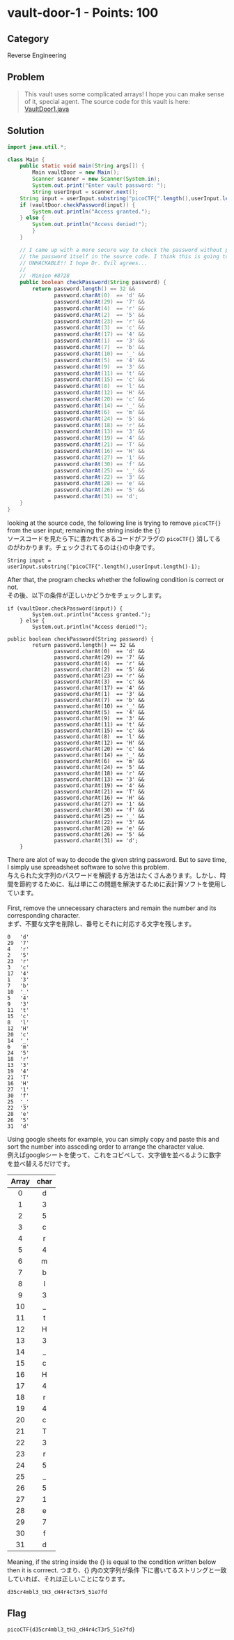 # vault-door-1 - Points: 100 
## Category
Reverse Engineering 
## Problem 
> This vault uses some complicated arrays! I hope you can make sense of it, special agent. The source code for this vault is here: [VaultDoor1.java](https://github.com/s4lm0n-m4k1/picoCTF2019_writeup/blob/master/Reverse%20Engineering/vault-door-1/VaultDoor1.java)
## Solution 
```java
import java.util.*;

class Main {
    public static void main(String args[]) {
        Main vaultDoor = new Main();
        Scanner scanner = new Scanner(System.in);
        System.out.print("Enter vault password: ");
        String userInput = scanner.next();
	String input = userInput.substring("picoCTF{".length(),userInput.length()-1);
	if (vaultDoor.checkPassword(input)) {
	    System.out.println("Access granted.");
	} else {
	    System.out.println("Access denied!");
        }
    }

    // I came up with a more secure way to check the password without putting
    // the password itself in the source code. I think this is going to be
    // UNHACKABLE!! I hope Dr. Evil agrees...
    //
    // -Minion #8728
    public boolean checkPassword(String password) {
        return password.length() == 32 &&
               password.charAt(0)  == 'd' &&
               password.charAt(29) == '7' &&
               password.charAt(4)  == 'r' &&
               password.charAt(2)  == '5' &&
               password.charAt(23) == 'r' &&
               password.charAt(3)  == 'c' &&
               password.charAt(17) == '4' &&
               password.charAt(1)  == '3' &&
               password.charAt(7)  == 'b' &&
               password.charAt(10) == '_' &&
               password.charAt(5)  == '4' &&
               password.charAt(9)  == '3' &&
               password.charAt(11) == 't' &&
               password.charAt(15) == 'c' &&
               password.charAt(8)  == 'l' &&
               password.charAt(12) == 'H' &&
               password.charAt(20) == 'c' &&
               password.charAt(14) == '_' &&
               password.charAt(6)  == 'm' &&
               password.charAt(24) == '5' &&
               password.charAt(18) == 'r' &&
               password.charAt(13) == '3' &&
               password.charAt(19) == '4' &&
               password.charAt(21) == 'T' &&
               password.charAt(16) == 'H' &&
               password.charAt(27) == '1' &&
               password.charAt(30) == 'f' &&
               password.charAt(25) == '_' &&
               password.charAt(22) == '3' &&
               password.charAt(28) == 'e' &&
               password.charAt(26) == '5' &&
               password.charAt(31) == 'd';
    }
}
```
looking at the source code, the following line is trying to remove `picoCTF{}` from the user input; remaining the string inside the `{}` \
ソースコードを見たら下に書かれてあるコードがフラグの `picoCTF{}` 消してるのがわかります。チェックされてるのは`{}`の中身です。
```
String input = userInput.substring("picoCTF{".length(),userInput.length()-1);
```
After that, the program checks whether the following condition is correct or not. \
その後、以下の条件が正しいかどうかをチェックします。
```
if (vaultDoor.checkPassword(input)) {
	    System.out.println("Access granted.");
	} else {
	    System.out.println("Access denied!");
```
```
public boolean checkPassword(String password) {
        return password.length() == 32 &&
               password.charAt(0)  == 'd' &&
               password.charAt(29) == '7' &&
               password.charAt(4)  == 'r' &&
               password.charAt(2)  == '5' &&
               password.charAt(23) == 'r' &&
               password.charAt(3)  == 'c' &&
               password.charAt(17) == '4' &&
               password.charAt(1)  == '3' &&
               password.charAt(7)  == 'b' &&
               password.charAt(10) == '_' &&
               password.charAt(5)  == '4' &&
               password.charAt(9)  == '3' &&
               password.charAt(11) == 't' &&
               password.charAt(15) == 'c' &&
               password.charAt(8)  == 'l' &&
               password.charAt(12) == 'H' &&
               password.charAt(20) == 'c' &&
               password.charAt(14) == '_' &&
               password.charAt(6)  == 'm' &&
               password.charAt(24) == '5' &&
               password.charAt(18) == 'r' &&
               password.charAt(13) == '3' &&
               password.charAt(19) == '4' &&
               password.charAt(21) == 'T' &&
               password.charAt(16) == 'H' &&
               password.charAt(27) == '1' &&
               password.charAt(30) == 'f' &&
               password.charAt(25) == '_' &&
               password.charAt(22) == '3' &&
               password.charAt(28) == 'e' &&
               password.charAt(26) == '5' &&
               password.charAt(31) == 'd';
    }
```
There are alot of way to decode the given string password. But to save time, I simply use spreadsheet software to solve this problem. \
与えられた文字列のパスワードを解読する方法はたくさんあります。しかし、時間を節約するために、私は単にこの問題を解決するために表計算ソフトを使用しています。 \
<br>
First, remove the unnecessary characters and remain the number and its corresponding character. \
まず、不要な文字を削除し、番号とそれに対応する文字を残します。
```
0	'd' 
29	'7' 
4	'r' 
2	'5' 
23	'r' 
3	'c' 
17	'4' 
1	'3' 
7	'b' 
10	'_' 
5	'4' 
9	'3' 
11	't' 
15	'c' 
8	'l' 
12	'H' 
20	'c' 
14	'_' 
6	'm' 
24	'5' 
18	'r' 
13	'3' 
19	'4' 
21	'T' 
16	'H' 
27	'1' 
30	'f' 
25	'_' 
22	'3' 
28	'e' 
26	'5' 
31	'd'
```
Using google sheets for example, you can simply copy and paste this and sort the number into assceding order to arrange the character value. \
例えばgoogleシートを使って、これをコピペして、文字値を並べるように数字を並べ替えるだけです。

| Array |  char |
| :---: | :---: |
|	0	|	d	|
|	1	|	3	|
|	2	|	5	|
|	3	|	c	|
|	4	|	r	|
|	5	|	4	|
|	6	|	m	|
|	7	|	b	|
|	8	|	l	|
|	9	|	3	|
|	10	|	_	|
|	11	|	t	|
|	12	|	H	|
|	13	|	3	|
|	14	|	_	|
|	15	|	c	|
|	16	|	H	|
|	17	|	4	|
|	18	|	r	|
|	19	|	4	|
|	20	|	c	|
|	21	|	T	|
|	22	|	3	|
|	23	|	r	|
|	24	|	5	|
|	25	|	_	|
|	26	|	5	|
|	27	|	1	|
|	28	|	e	|
|	29	|	7	|
|	30	|	f	|
|	31	|	d	|

Meaning, if the string inside the {} is equal to the condition written below then it is corrrect.
つまり、{} 内の文字列が条件 下に書いてるストリングと一致していれば、それは正しいことになります。
```
d35cr4mbl3_tH3_cH4r4cT3r5_51e7fd
```

## Flag
```
picoCTF{d35cr4mbl3_tH3_cH4r4cT3r5_51e7fd}
```
